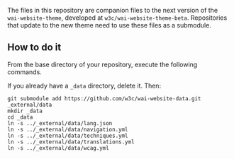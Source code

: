 The files in this repository are companion files to the next version of the `wai-website-theme`, developed at `w3c/wai-website-theme-beta`. Repositories that update to the new theme need to use these files as a submodule.

## How to do it

From the base directory of your repository, execute the following commands.

If you already have a `_data` directory, delete it. Then:
```
git submodule add https://github.com/w3c/wai-website-data.git _external/data
mkdir _data
cd _data
ln -s ../_external/data/lang.json
ln -s ../_external/data/navigation.yml
ln -s ../_external/data/techniques.yml
ln -s ../_external/data/translations.yml
ln -s ../_external/data/wcag.yml
```